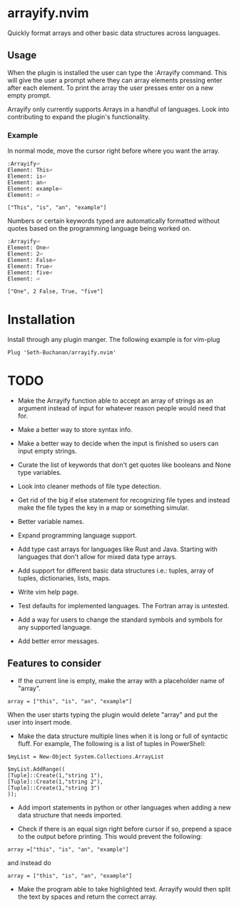 # arrayify.nvim

Quickly format arrays and other basic data structures across languages.

## Usage

When the plugin is installed the user can type the :Arrayify command. This will
give the user a prompt where they can array elements pressing enter after 
each element. To print the array the user presses enter on a new empty prompt.

Arrayify only currently supports Arrays in a handful of languages. Look into 
contributing to expand the plugin's functionality.
### Example
In normal mode, move the cursor right before where you want the array.
```
:Arrayify⏎
Element: This⏎
Element: is⏎
Element: an⏎
Element: example⏎
Element: ⏎

```
```
["This", "is", "an", "example"]
```
Numbers or certain keywords typed are automatically formatted without quotes 
based on the programming language being worked on.

```
:Arrayify⏎
Element: One⏎
Element: 2⏎
Element: False⏎
Element: True⏎
Element: five⏎
Element: ⏎
```
```
["One", 2 False, True, "five"]
```

# Installation

Install through any plugin manger. The following example is for vim-plug
```
Plug 'Seth-Buchanan/arrayify.nvim'

```

# TODO

* Make the Arrayify function able to accept an array of strings as an argument instead 
of input for whatever reason people would need that for.

* Make a better way to store syntax info.

* Make a better way to decide when the input is finished so users can input
empty strings.

* Curate the list of keywords that don't get quotes like booleans and None type
variables.

* Look into cleaner methods of file type detection.

* Get rid of the big if else statement for recognizing file types and instead
make the file types the key in a map or something simular.

* Better variable names.

* Expand programming language support.

* Add type cast arrays for languages like Rust and Java. Starting with 
languages that don't allow for mixed data type arrays.

* Add support for different basic data structures i.e.: tuples, array of tuples,
dictionaries, lists, maps.

* Write vim help page.

* Test defaults for implemented languages. The Fortran array is untested.

* Add a way for users to change the standard symbols and symbols for any supported 
language.

* Add better error messages.

## Features to consider

* If the current line is empty, make the array with a placeholder name of "array".

```
array = ["this", "is", "an", "example"] 
```
When the user starts typing the plugin would delete "array" and put the 
user into insert mode.

* Make the data structure multiple lines when it is long or full of 
syntactic fluff. For example, The following is a list of tuples in PowerShell:

```
$myList = New-Object System.Collections.ArrayList

$myList.AddRange((
[Tuple]::Create(1,"string 1"),
[Tuple]::Create(1,"string 2"),
[Tuple]::Create(1,"string 3") 
));
```

* Add import statements in python or other languages when adding a new 
data structure that needs imported.

* Check if there is an equal sign right before cursor if so, prepend a space 
to the output before printing. This would prevent the following:

```
array =["this", "is", "an", "example"] 
```
and instead do 
```
array = ["this", "is", "an", "example"] 
```
* Make the program able to take highlighted text. Arrayify would then split the 
text by spaces and return the correct array.
